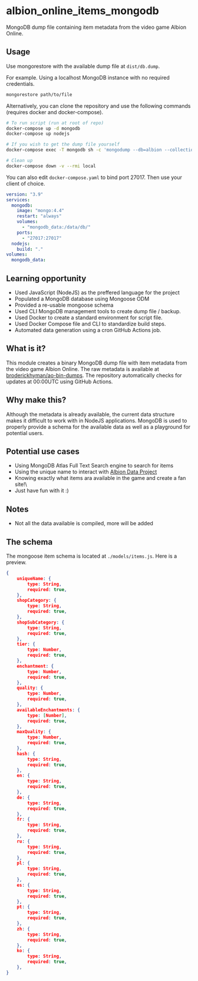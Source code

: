 # albion_online_items_mongodb
MongoDB dump file containing item metadata from the video game Albion Online.

## Usage

Use mongorestore with the available dump file at ```dist/db.dump```.

For example. Using a localhost MongoDB instance with no required credentials.

```bash
mongorestore path/to/file
```

Alternatively, you can clone the repository and use the following commands (requires docker and docker-compose).

```bash
# To run script (run at root of repo)
docker-compose up -d mongodb
docker-compose up nodejs

# If you wish to get the dump file yourself
docker-compose exec -T mongodb sh -c 'mongodump --db=albion --collection=items --archive' > ./dist/db.dump

# Clean up
docker-compose down -v --rmi local
```

You can also edit ```docker-compose.yaml``` to bind port 27017. Then use your client of choice.

```yaml
version: "3.9"
services:
  mongodb:
    image: "mongo:4.4"
    restart: "always"
    volumes:
      - "mongodb_data:/data/db/"
    ports:
      - "27017:27017"
  nodejs:
    build: "."
volumes:
  mongodb_data:
```

## Learning opportunity

* Used JavaScript (NodeJS) as the preffered language for the project
* Populated a MongoDB database using Mongoose ODM
* Provided a re-usable mongoose schema
* Used CLI MongoDB management tools to create dump file / backup.
* Used Docker to create a standard environment for script file.
* Used Docker Compose file and CLI to standardize build steps.
* Automated data generation using a cron GitHub Actions job.

## What is it?

This module creates a binary MongoDB dump file with item metadata from the video game Albion Online. The raw metadata is available at [broderickhyman/ao-bin-dumps](https://github.com/broderickhyman/ao-bin-dumps). The repository automatically checks for updates at 00:00UTC using GitHub Actions.

## Why make this?

Although the metadata is already available, the current data structure makes it difficult to work with in NodeJS applications. MongoDB is used to properly provide a schema for the available data as well as a playground for potential users.

## Potential use cases

* Using MongoDB Atlas Full Text Search engine to search for items
* Using the unique name to interact with [Albion Data Project](https://www.albion-online-data.com)
* Knowing exactly what items ara available in the game and create a fan site!\
* Just have fun with it :)

## Notes

* Not all the data available is compiled, more will be added

## The schema

The mongoose item schema is located at ```./models/items.js```. Here is a preview.

```json
{
    uniqueName: {
        type: String,
        required: true,
    },
    shopCategory: {
        type: String,
        required: true,
    },
    shopSubCategory: {
        type: String,
        required: true,
    },
    tier: {
        type: Number,
        required: true,
    },
    enchantment: {
        type: Number,
        required: true,
    },
    quality: {
        type: Number,
        required: true,
    },
    availableEnchantments: {
        type: [Number],
        required: true,
    },
    maxQuality: {
        type: Number,
        required: true,
    },
    hash: {
        type: String,
        required: true,
    },
    en: {
        type: String,
        required: true,
    },
    de: {
        type: String,
        required: true,
    },
    fr: {
        type: String,
        required: true,
    },
    ru: {
        type: String,
        required: true,
    },
    pl: {
        type: String,
        required: true,
    },
    es: {
        type: String,
        required: true,
    },
    pt: {
        type: String,
        required: true,
    },
    zh: {
        type: String,
        required: true,
    },
    ko: {
        type: String,
        required: true,
    },
}
```
